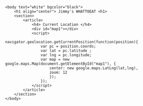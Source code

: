 <!DOCTYPE html>
<html>
	<head>
		<meta charset="urf-8">
		<title> Random Food</title>
		<script src="https://maps.googleapis.com/maps/api/js?key=AIzaSyC2AcGg9-ZTvKKQz-76qcgq60lZRI7HSbU"></script>
		<style type="text/css">
            #map1{
				height : 300px;
				width : 400px;
			}
		</style>
	</head>
	
	<body text="white" bgcolor="black">
		<h1 align="center"> Jimmy's WHATTOEAT <h1>
		<section>
			<article>
				<h4> Current Location </h4>
				<div id="map1"></div>
				<script>
					navigator.geolocation.getCurrentPosition(function(position){
					var pc = position.coords;
					var lat = pc.latitude ;
					var lng = pc.longitude;
					var map = new google.maps.Map(document.getElementById("map1"), {
						center: new google.maps.LatLng(lat,lng),
						zoom: 12	 
						});
					});
				</script>
			</article>
		</section>
	</body>
</html>
